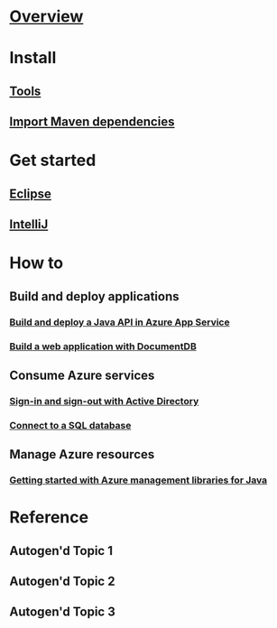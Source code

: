 # [Overview](index.md)
# Install
## [Tools](tools.md)
## [Import Maven dependencies](download.md)
# Get started 
## [Eclipse](eclipse.md)
## [IntelliJ](intellij.md)
# How to
## Build and deploy applications 
### [Build and deploy a Java API in Azure App Service](https://docs.microsoft.com/en-us/azure/app-service-api/app-service-api-java-api-app)
### [Build a web application with DocumentDB](https://docs.microsoft.com/en-us/azure/documentdb/documentdb-java-application)
## Consume Azure services
### [Sign-in and sign-out with Active Directory](https://docs.microsoft.com/en-us/azure/active-directory/develop/active-directory-devquickstarts-webapp-java)
### [Connect to a SQL database](https://docs.microsoft.com/en-us/sql/connect/jdbc/data-source-sample)
## Manage Azure resources 
### [Getting started with Azure management libraries for Java](https://azure.microsoft.com/blog/getting-started-with-the-azure-java-management-libraries)
# Reference
## Autogen'd Topic 1
## Autogen'd Topic 2
## Autogen'd Topic 3
